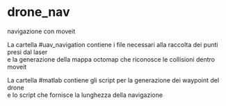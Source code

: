 # drone_nav
navigazione con moveit

La cartella #uav_navigation contiene i file necessari alla raccolta dei punti presi dal laser  
e la generazione della mappa octomap che riconosce le collisioni dentro moveit  

La cartella #matlab contiene gli script per la generazione dei waypoint del drone  
e lo script che fornisce la lunghezza della navigazione
